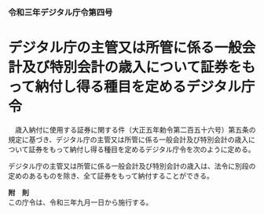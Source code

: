 ### 令和三年デジタル庁令第四号  
# デジタル庁の主管又は所管に係る一般会計及び特別会計の歳入について証券をもって納付し得る種目を定めるデジタル庁令  
　歳入納付に使用する証券に関する件（大正五年勅令第二百五十六号）第五条の規定に基づき、デジタル庁の主管又は所管に係る一般会計及び特別会計の歳入について証券をもって納付し得る種目を定めるデジタル庁令を次のように定める。  
  
デジタル庁の主管又は所管に係る一般会計及び特別会計の歳入は、法令に別段の定めのあるものを除き、全て証券をもって納付することができる。  
  
**附　則**  
この庁令は、令和三年九月一日から施行する。  
  
